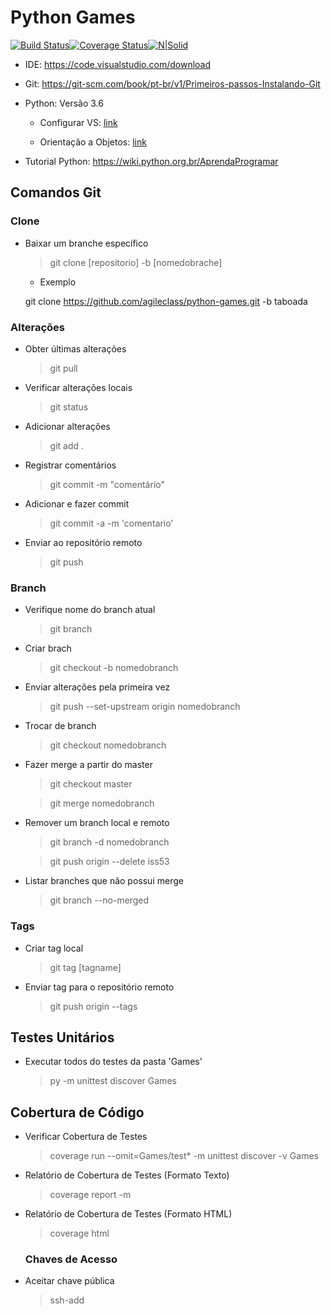 ﻿# Python Games

[![Build Status](https://travis-ci.org/agileclass/python-games.svg?branch=master)](https://travis-ci.org/agileclass/python-games)[![Coverage Status](https://coveralls.io/repos/github/agileclass/python-games/badge.svg?branch=master)](https://coveralls.io/github/agileclass/python-games?branch=master)[![N|Solid](https://sonarcloud.io/api/project_badges/measure?project=python-games&metric=alert_status)](https://sonarcloud.io/dashboard?id=python-games)

- IDE: 
https://code.visualstudio.com/download

- Git: https://git-scm.com/book/pt-br/v1/Primeiros-passos-Instalando-Git

- Python: Versão 3.6

  - Configurar VS: [link](https://stackoverflow.com/questions/43313903/how-to-setup-visual-studio-code-to-find-python-3-interpreter-in-windows-10)

  - Orientação a Objetos: [link](http://pythonclub.com.br/introducao-classes-metodos-python-basico.html)

- Tutorial Python: https://wiki.python.org.br/AprendaProgramar

## Comandos Git

### Clone

- Baixar um branche específico

  >git clone [repositorio] -b [nomedobrache]

  - Exemplo

  git clone https://github.com/agileclass/python-games.git -b taboada

### Alterações

- Obter últimas alterações

  >git pull

- Verificar alterações locais

  >git status
  
- Adicionar alterações

  > git add .

- Registrar comentários

  >git commit -m "comentário"

- Adicionar e fazer commit

  >git commit -a -m 'comentario'

- Enviar ao repositório remoto

  >git push

### Branch

- Verifique nome do branch atual

  > git branch

- Criar brach

  > git checkout -b nomedobranch

- Enviar alterações pela primeira vez

  > git push --set-upstream origin nomedobranch

- Trocar de branch

  > git checkout nomedobranch

- Fazer merge a partir do master

  >git checkout master

  >git merge nomedobranch

- Remover um branch local e remoto

  > git branch -d nomedobranch

  > git push origin --delete iss53

- Listar branches que não possui merge

  > git branch --no-merged

### Tags

- Criar tag local

  >git tag [tagname]

- Enviar tag para o repositório remoto

  >git push origin --tags

## Testes Unitários

- Executar todos do testes da pasta 'Games'

  >py -m unittest discover Games

## Cobertura de Código

- Verificar Cobertura de Testes

  >coverage  run --omit=Games/test*  -m unittest discover -v Games

- Relatório de Cobertura de Testes (Formato Texto)

  >coverage report -m

- Relatório de Cobertura de Testes (Formato HTML)

  >coverage html

  ### Chaves de Acesso

- Aceitar chave pública

  > ssh-add
